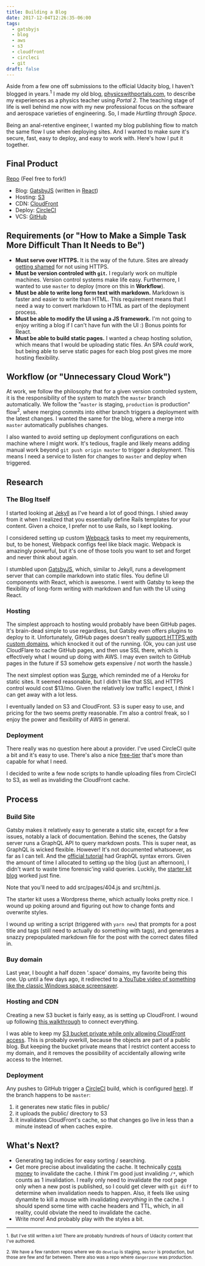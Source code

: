 ```yaml
---
title: Building a Blog
date: 2017-12-04T12:26:35-06:00
tags:
  - gatsbyjs
  - blog
  - aws
  - s3
  - cloudfront
  - circleci
  - git
draft: false
---
```


Aside from a few one off submissions to the official Udacity blog, I haven't blogged in years.<sup>1</sup> I made my old blog, [physicswithportals.com](https://physicswithportals.com), to describe my experiences as a physics teacher using _Portal 2_. The teaching stage of life is well behind me now with my new professional focus on the software and aerospace varieties of engineering. So, I made _Hurtling through Space_.

Being an anal-retentive engineer, I wanted my blog publishing flow to match the same flow I use when deploying sites. And I wanted to make sure it's secure, fast, easy to deploy, and easy to work with. Here's how I put it together.

## Final Product

[Repo](https://github.com/cameronwp/personal-web) (Feel free to fork!)

* Blog: [GatsbyJS](https://gatsbyjs.org) (written in [React](https://reactjs.org/))
* Hosting: [S3](https://aws.amazon.com/s3/pricing/)
* CDN: [CloudFront](https://aws.amazon.com/cloudfront/pricing/)
* Deploy: [CircleCI](https://circleci.com/)
* VCS: [GitHub](https://github.com)

## Requirements (or "How to Make a Simple Task More Difficult Than It Needs to Be")

* **Must serve over HTTPS.** It is the way of the future. Sites are already [getting shamed](https://motherboard.vice.com/en_us/article/xygdxq/google-will-soon-shame-all-websites-that-are-unencrypted-chrome-https) for not using HTTPS.
* **Must be version controled with `git`.** I regularly work on multiple machines. Version control systems make life easy. Furthermore, I wanted to use `master` to deploy (more on this in **Workflow**).
* **Must be able to write long form text with markdown.** Markdown is faster and easier to write than HTML. This requirement means that I need a way to convert markdown to HTML as part of the deployment process.
* **Must be able to modify the UI using a JS framework.** I'm not going to enjoy writing a blog if I can't have fun with the UI :) Bonus points for React.
* **Must be able to build static pages.** I wanted a cheap hosting solution, which means that I would be uploading static files. An SPA _could_ work, but being able to serve static pages for each blog post gives me more hosting flexibility.

## Workflow (or "Unnecessary Cloud Work")

At work, we follow the philosophy that for a given version controled system, it is the responsibility of the system to match the `master` branch automatically. We follow the "`master` is staging, `production` is production" flow<sup>2</sup>, where merging commits into either branch triggers a deployment with the latest changes. I wanted the same for the blog, where a merge into `master` automatically publishes changes.

I also wanted to avoid setting up deployment configurations on each machine where I might work. It's tedious, fragile and likely means adding manual work beyond `git push origin master` to trigger a deployment. This means I need a service to listen for changes to `master` and deploy when triggered.

## Research

### The Blog Itself

I started looking at [Jekyll](https://jekyllrb.com/) as I've heard a lot of good things. I shied away from it when I realized that you essentially define Rails templates for your content. Given a choice, I prefer not to use Rails, so I kept looking.

I considered setting up custom [Webpack](https://webpack.js.org/) tasks to meet my requirements, but, to be honest, Webpack configs feel like black magic. Webpack is amazingly powerful, but it's one of those tools you want to set and forget and never think about again.

I stumbled upon [GatsbyJS](https://gatsbyjs.org), which, similar to Jekyll, runs a development server that can compile markdown into static files. You define UI components with React, which is awesome. I went with Gatsby to keep the flexibility of long-form writing with markdown and fun with the UI using React.

### Hosting

The simplest approach to hosting would probably have been GitHub pages. It's brain-dead simple to use regardless, but Gatsby even offers plugins to deploy to it. Unfortunately, GitHub pages doesn't really [support HTTPS with custom domains](https://hackernoon.com/set-up-ssl-on-github-pages-with-custom-domains-for-free-a576bdf51bc), which knocked it out of the running. (Ok, you can just use CloudFlare to cache GitHub pages, and then use SSL there, which is effectively what I wound up doing with AWS. I may even switch to GitHub pages in the future if S3 somehow gets expensive / not worth the hassle.)

The next simplest option was [Surge](https://surge.sh/), which reminded me of a Heroku for static sites. It seemed reasonable, but I didn't like that SSL and HTTPS control would cost $13/mo. Given the relatively low traffic I expect, I _think_ I can get away with a lot less.

I eventually landed on S3 and CloudFront. S3 is super easy to use, and pricing for the two seems pretty reasonable. I'm also a control freak, so I enjoy the power and flexibility of AWS in general.

### Deployment

There really was no question here about a provider. I've used CircleCI quite a bit and it's easy to use. There's also a nice [free-tier](https://circleci.com/pricing/) that's more than capable for what I need.

I decided to write a few node scripts to handle uploading files from CircleCI to S3, as well as invaliding the CloudFront cache.

## Process

### Build Site

Gatsby makes it relatively easy to generate a static site, except for a few issues, notably a lack of documentation. Behind the scenes, the Gatsby server runs a GraphQL API to query markdown posts. This is super neat, as GraphQL is wicked flexible. However! It's not documented whatsoever, as far as I can tell. And the [official tutorial](https://www.gatsbyjs.org/blog/2017-07-19-creating-a-blog-with-gatsby/) had GraphQL syntax errors. Given the amount of time I allocated to setting up the blog (just an afternoon), I didn't want to waste time forensic'ing valid queries. Luckily, the [starter kit blog](https://github.com/gatsbyjs/gatsby-starter-blog) worked just fine.

Note that you'll need to add src/pages/404.js and src/html.js.

The starter kit uses a Wordpress theme, which actually looks pretty nice. I wound up poking around and figuring out how to change fonts and overwrite styles.

I wound up writing a script (triggered with `yarn new`) that prompts for a post title and tags (still need to actually do something with tags), and generates a snazzy prepopulated markdown file for the post with the correct dates filled in.

### Buy domain

Last year, I bought a half dozen '.space' domains, my favorite being this one. Up until a few days ago, it redirected to [a YouTube video of something like the classic Windows space screensaver](https://www.youtube.com/watch?v=tdnKOnSdGbc).

### Hosting and CDN

Creating a new S3 bucket is fairly easy, as is setting up CloudFront. I wound up following [this walkthrough](https://www.h3xed.com/web-development/using-https-with-amazon-s3-and-your-domain) to connect everything.

I was able to keep my [S3 bucket private while only allowing CloudFront access](http://docs.aws.amazon.com/AmazonCloudFront/latest/DeveloperGuide/private-content-restricting-access-to-s3.html). This is probably overkill, because the objects are part of a public blog. But keeping the bucket private means that I restrict content access to my domain, and it removes the possibility of accidentally allowing write access to the Internet.

### Deployment

Any pushes to GitHub trigger a [CircleCI](https://circleci.com/) build, which is configured [here](https://github.com/cameronwp/personal-web/blob/master/.circleci/config.yml)). If the branch happens to be `master`:

1. it generates new static files in public/
2. it uploads the public/ directory to S3
3. it invalidates CloudFront's cache, so that changes go live in less than a minute instead of when caches expire.

## What's Next?

* Generating tag indicies for easy sorting / searching.
* Get more precise about invalidating the cache. It technically [costs money](http://docs.aws.amazon.com/AmazonCloudFront/latest/DeveloperGuide/Invalidation.html#PayingForInvalidation) to invalidate the cache. I _think_ I'm good just invaliding `/*`, which counts as 1 invalidation. I really only need to invalidate the root page only when a new post is published, so I could get clever with `git diff` to determine when invalidation needs to happen. Also, it feels like using dynamite to kill a mouse with invalidating _everything_ in the cache. I should spend some time with cache headers and TTL, which, in all reality, could obviate the need to invalidate the cache.
* Write more! And probably play with the styles a bit.

---

<sub>1. But I've still written a lot! There are probably hundreds of hours of Udacity content that I've authored.</sub>

<sub>2. We have a few random repos where we do `develop` is staging, `master` is production, but those are few and far between. There also was a repo where `dangerzone` was production.</sub>
